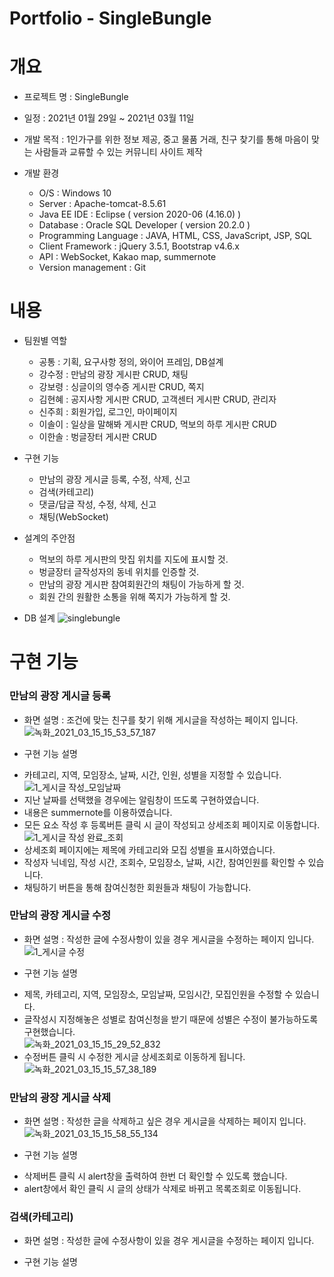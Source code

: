 # Portfolio - SingleBungle

# 개요
* 프로젝트 명 : SingleBungle

* 일정 : 2021년 01월 29일 ~ 2021년 03월 11일

* 개발 목적 : 1인가구를 위한 정보 제공, 중고 물품 거래, 친구 찾기를 통해 마음이 맞는 사람들과 교류할 수 있는 커뮤니티 사이트 제작

* 개발 환경
  - O/S : Windows 10
  - Server : Apache-tomcat-8.5.61
  - Java EE IDE : Eclipse ( version 2020-06 (4.16.0) )
  - Database : Oracle SQL Developer ( version 20.2.0 )
  - Programming Language : JAVA, HTML, CSS, JavaScript, JSP, SQL
  - Client Framework : jQuery 3.5.1, Bootstrap v4.6.x
  - API : WebSocket, Kakao map, summernote
  - Version management : Git

# 내용
* 팀원별 역할
  - 공통 : 기획, 요구사항 정의, 와이어 프레임, DB설계
  - 강수정 : 만남의 광장 게시판 CRUD, 채팅
  - 강보령 : 싱글이의 영수증 게시판 CRUD, 쪽지
  - 김현혜 : 공지사항 게시판 CRUD, 고객센터 게시판 CRUD, 관리자
  - 신주희 : 회원가입, 로그인, 마이페이지
  - 이솔이 : 일상을 말해봐 게시판 CRUD, 먹보의 하루 게시판 CRUD
  - 이한솔 : 벙글장터 게시판 CRUD

* 구현 기능
  - 만남의 광장 게시글 등록, 수정, 삭제, 신고
  - 검색(카테고리)
  - 댓글/답글 작성, 수정, 삭제, 신고
  - 채팅(WebSocket)

* 설계의 주안점
  - 먹보의 하루 게시판의 맛집 위치를 지도에 표시할 것.
  - 벙글장터 글작성자의 동네 위치를 인증할 것.
  - 만남의 광장 게시판 참여회원간의 채팅이 가능하게 할 것.
  - 회원 간의 원활한 소통을 위해 쪽지가 가능하게 할 것.

* DB 설계
![singlebungle](https://user-images.githubusercontent.com/72387870/111110444-e7c9fa00-859f-11eb-926b-ac04e8e5d0ab.png)

# 구현 기능
### 만남의 광장 게시글 등록
  * 화면 설명 : 조건에 맞는 친구를 찾기 위해 게시글을 작성하는 페이지 입니다.
   ![녹화_2021_03_15_15_53_57_187](https://user-images.githubusercontent.com/72387870/111114636-d801e400-85a6-11eb-8825-508c0fe775bc.gif)

  * 구현 기능 설명
   - 카테고리, 지역, 모임장소, 날짜, 시간, 인원, 성별을 지정할 수 있습니다.<br>
   ![1_게시글 작성_모임날짜](https://user-images.githubusercontent.com/72387870/111111157-2e6c2400-85a1-11eb-85d5-aaa8036980b6.png)
   - 지난 날짜를 선택했을 경우에는 알림창이 뜨도록 구현하였습니다.
   - 내용은 summernote를 이용하였습니다.
   - 모든 요소 작성 후 등록버튼 클릭 시 글이 작성되고 상세조회 페이지로 이동합니다.
   ![1_게시글 작성 완료_조회](https://user-images.githubusercontent.com/72387870/111111250-5c516880-85a1-11eb-8050-a65b39eb1cb9.png)
   - 상세조회 페이지에는 제목에 카테고리와 모집 성별을 표시하였습니다.
   - 작성자 닉네임, 작성 시간, 조회수, 모임장소, 날짜, 시간, 참여인원를 확인할 수 있습니다.
   - 채팅하기 버튼을 통해 참여신청한 회원들과 채팅이 가능합니다.

### 만남의 광장 게시글 수정
  * 화면 설명 : 작성한 글에 수정사항이 있을 경우 게시글을 수정하는 페이지 입니다.
   ![1_게시글 수정](https://user-images.githubusercontent.com/72387870/111112047-d504f480-85a2-11eb-950a-3a48671ad3a2.png)

  * 구현 기능 설명
  - 제목, 카테고리, 지역, 모임장소, 모임날짜, 모임시간, 모집인원을 수정할 수 있습니다.
  - 글작성시 지정해놓은 성별로 참여신청을 받기 때문에 성별은 수정이 불가능하도록 구현했습니다.<br>
  ![녹화_2021_03_15_15_29_52_832](https://user-images.githubusercontent.com/72387870/111112341-58264a80-85a3-11eb-9402-4aaa60dd9a0b.gif)
  - 수정버튼 클릭 시 수정한 게시글 상세조회로 이동하게 됩니다.
  ![녹화_2021_03_15_15_57_38_189](https://user-images.githubusercontent.com/72387870/111114869-38912100-85a7-11eb-999c-65142551fa28.gif)

### 만남의 광장 게시글 삭제
  * 화면 설명 : 작성한 글을 삭제하고 싶은 경우 게시글을 삭제하는 페이지 입니다.
   ![녹화_2021_03_15_15_58_55_134](https://user-images.githubusercontent.com/72387870/111115076-768e4500-85a7-11eb-827e-c80666f97b7d.gif)

  * 구현 기능 설명
  - 삭제버튼 클릭 시 alert창을 출력하여 한번 더 확인할 수 있도록 했습니다.
  - alert창에서 확인 클릭 시 글의 상태가 삭제로 바뀌고 목록조회로 이동됩니다.

### 검색(카테고리)
  * 화면 설명 : 작성한 글에 수정사항이 있을 경우 게시글을 수정하는 페이지 입니다.
   

  * 구현 기능 설명
  
